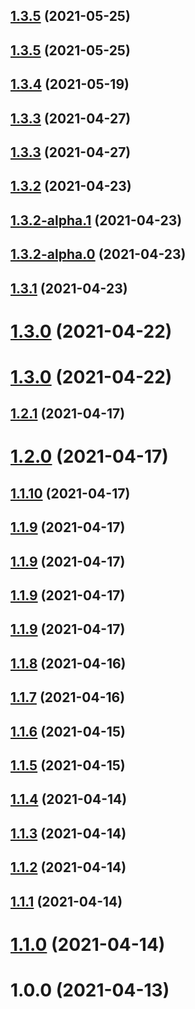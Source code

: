 ## [1.3.5](https://new.github.com/yymzy/taro-ci/compare/v1.3.4...v1.3.5) (2021-05-25)

## [1.3.5](https://new.github.com/yymzy/taro-ci/compare/v1.3.4...v1.3.5) (2021-05-25)

## [1.3.4](https://new.github.com/yymzy/taro-ci/compare/v1.3.3...v1.3.4) (2021-05-19)

## [1.3.3](https://new.github.com/yymzy/taro-ci/compare/v1.3.2...v1.3.3) (2021-04-27)

## [1.3.3](https://new.github.com/yymzy/taro-ci/compare/v1.3.2...v1.3.3) (2021-04-27)

## [1.3.2](https://new.github.com/yymzy/taro-ci/compare/v1.3.2-alpha.1...v1.3.2) (2021-04-23)

## [1.3.2-alpha.1](https://new.github.com/yymzy/taro-ci/compare/v1.3.2-alpha.0...v1.3.2-alpha.1) (2021-04-23)

## [1.3.2-alpha.0](https://new.github.com/yymzy/taro-ci/compare/v1.3.1...v1.3.2-alpha.0) (2021-04-23)

## [1.3.1](https://new.github.com/yymzy/taro-ci/compare/v1.3.0...v1.3.1) (2021-04-23)

# [1.3.0](https://new.github.com/yymzy/taro-ci/compare/v1.2.1...v1.3.0) (2021-04-22)

# [1.3.0](https://new.github.com/yymzy/taro-ci/compare/v1.2.1...v1.3.0) (2021-04-22)

## [1.2.1](https://yymzy.github.com/yymzy/taro-ci/compare/v1.2.0...v1.2.1) (2021-04-17)

# [1.2.0](https://yymzy.github.com/yymzy/taro-ci/compare/v1.1.8...v1.2.0) (2021-04-17)

## [1.1.10](https://yymzy.github.com/yymzy/taro-ci/compare/v1.1.8...v1.1.10) (2021-04-17)

## [1.1.9](https://yymzy.github.com/yymzy/taro-ci/compare/v1.1.8...v1.1.9) (2021-04-17)

## [1.1.9](https://yymzy.github.com/yymzy/taro-ci/compare/v1.1.8...v1.1.9) (2021-04-17)

## [1.1.9](https://yymzy.github.com/yymzy/taro-ci/compare/v1.1.8...v1.1.9) (2021-04-17)

## [1.1.9](https://yymzy.github.com/yymzy/taro-ci/compare/v1.1.8...v1.1.9) (2021-04-17)

## [1.1.8](https://new.github.com/yymzy/taro-ci/compare/v1.1.7...v1.1.8) (2021-04-16)

## [1.1.7](https://new.github.com/yymzy/taro-ci/compare/v1.1.6...v1.1.7) (2021-04-16)

## [1.1.6](https://new.github.com/yymzy/taro-ci/compare/v1.1.4...v1.1.6) (2021-04-15)

## [1.1.5](https://new.github.com/yymzy/taro-ci/compare/v1.1.4...v1.1.5) (2021-04-15)

## [1.1.4](https://new.github.com/yymzy/taro-ci/compare/v1.1.3...v1.1.4) (2021-04-14)

## [1.1.3](https://new.github.com/yymzy/taro-ci/compare/v1.1.2...v1.1.3) (2021-04-14)

## [1.1.2](https://new.github.com/yymzy/taro-ci/compare/v1.1.1...v1.1.2) (2021-04-14)

## [1.1.1](https://new.github.com/yymzy/taro-ci/compare/v1.1.0...v1.1.1) (2021-04-14)

# [1.1.0](https://new.github.com/yymzy/taro-ci/compare/v1.0.0...v1.1.0) (2021-04-14)

# 1.0.0 (2021-04-13)
